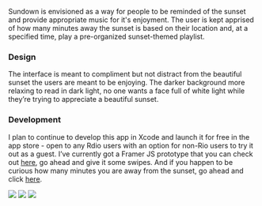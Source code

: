 Sundown is envisioned as a way for people to be reminded of the sunset and provide appropriate music for it's enjoyment. The user is kept apprised of how many minutes away the sunset is based on their location and, at a specified time, play a pre-organized sunset-themed playlist.

### Design
The interface is meant to compliment but not distract from the beautiful sunset the users are meant to be enjoying. The darker background more relaxing to read in dark light, no one wants a face full of white light while they’re trying to appreciate a beautiful sunset.

### Development
I plan to continue to develop this app in Xcode and launch it for free in the app store - open to any Rdio users with an option for non-Rio users to try it out as a guest. I’ve currently got a Framer JS prototype that you can check out [here](http://zacharyhalvorson.github.io/Sundown-Framer), go ahead and give it some swipes. And if you happen to be curious how many minutes you are away from the sunset, go ahead and click [here](http://zacharyhalvorson.com/Sundown-Web/clock).

![](/assets/images/sundown/loginScreen.png)
![](/assets/images/sundown/homeScreen.png)
![](/assets/images/sundown/menuOpen.png)
